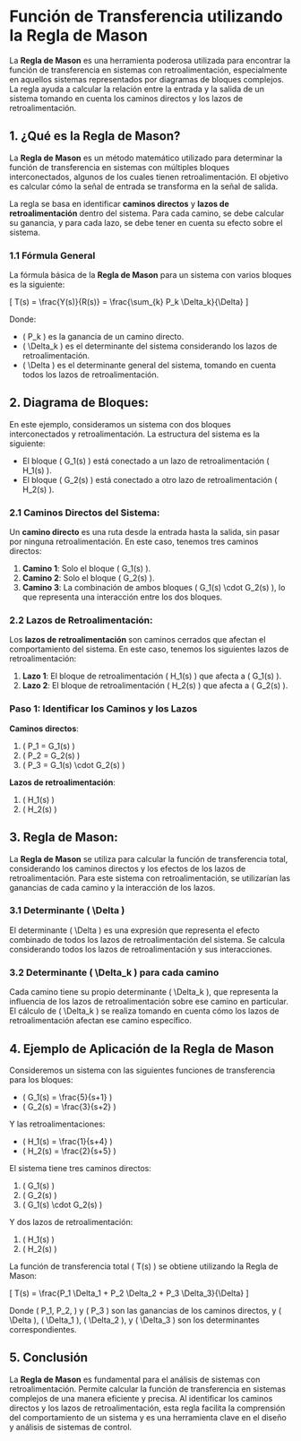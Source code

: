 # Función de Transferencia utilizando la Regla de Mason

La **Regla de Mason** es una herramienta poderosa utilizada para encontrar la función de transferencia en sistemas con retroalimentación, especialmente en aquellos sistemas representados por diagramas de bloques complejos. La regla ayuda a calcular la relación entre la entrada y la salida de un sistema tomando en cuenta los caminos directos y los lazos de retroalimentación.

## 1. ¿Qué es la Regla de Mason?

La **Regla de Mason** es un método matemático utilizado para determinar la función de transferencia en sistemas con múltiples bloques interconectados, algunos de los cuales tienen retroalimentación. El objetivo es calcular cómo la señal de entrada se transforma en la señal de salida.

La regla se basa en identificar **caminos directos** y **lazos de retroalimentación** dentro del sistema. Para cada camino, se debe calcular su ganancia, y para cada lazo, se debe tener en cuenta su efecto sobre el sistema.

### 1.1 Fórmula General

La fórmula básica de la **Regla de Mason** para un sistema con varios bloques es la siguiente:

\[
T(s) = \frac{Y(s)}{R(s)} = \frac{\sum_{k} P_k \Delta_k}{\Delta}
\]

Donde:

- \( P_k \) es la ganancia de un camino directo.
- \( \Delta_k \) es el determinante del sistema considerando los lazos de retroalimentación.
- \( \Delta \) es el determinante general del sistema, tomando en cuenta todos los lazos de retroalimentación.

## 2. Diagrama de Bloques:

En este ejemplo, consideramos un sistema con dos bloques interconectados y retroalimentación. La estructura del sistema es la siguiente:

- El bloque \( G_1(s) \) está conectado a un lazo de retroalimentación \( H_1(s) \).
- El bloque \( G_2(s) \) está conectado a otro lazo de retroalimentación \( H_2(s) \).

### 2.1 Caminos Directos del Sistema:

Un **camino directo** es una ruta desde la entrada hasta la salida, sin pasar por ninguna retroalimentación. En este caso, tenemos tres caminos directos:

1. **Camino 1**: Solo el bloque \( G_1(s) \).
2. **Camino 2**: Solo el bloque \( G_2(s) \).
3. **Camino 3**: La combinación de ambos bloques \( G_1(s) \cdot G_2(s) \), lo que representa una interacción entre los dos bloques.

### 2.2 Lazos de Retroalimentación:

Los **lazos de retroalimentación** son caminos cerrados que afectan el comportamiento del sistema. En este caso, tenemos los siguientes lazos de retroalimentación:

1. **Lazo 1**: El bloque de retroalimentación \( H_1(s) \) que afecta a \( G_1(s) \).
2. **Lazo 2**: El bloque de retroalimentación \( H_2(s) \) que afecta a \( G_2(s) \).

### Paso 1: Identificar los Caminos y los Lazos

**Caminos directos**:

1. \( P_1 = G_1(s) \)
2. \( P_2 = G_2(s) \)
3. \( P_3 = G_1(s) \cdot G_2(s) \)

**Lazos de retroalimentación**:

1. \( H_1(s) \)
2. \( H_2(s) \)

## 3. Regla de Mason:

La **Regla de Mason** se utiliza para calcular la función de transferencia total, considerando los caminos directos y los efectos de los lazos de retroalimentación. Para este sistema con retroalimentación, se utilizarían las ganancias de cada camino y la interacción de los lazos.

### 3.1 Determinante \( \Delta \)

El determinante \( \Delta \) es una expresión que representa el efecto combinado de todos los lazos de retroalimentación del sistema. Se calcula considerando todos los lazos de retroalimentación y sus interacciones.

### 3.2 Determinante \( \Delta_k \) para cada camino

Cada camino tiene su propio determinante \( \Delta_k \), que representa la influencia de los lazos de retroalimentación sobre ese camino en particular. El cálculo de \( \Delta_k \) se realiza tomando en cuenta cómo los lazos de retroalimentación afectan ese camino específico.

## 4. Ejemplo de Aplicación de la Regla de Mason

Consideremos un sistema con las siguientes funciones de transferencia para los bloques:

- \( G_1(s) = \frac{5}{s+1} \)
- \( G_2(s) = \frac{3}{s+2} \)

Y las retroalimentaciones:

- \( H_1(s) = \frac{1}{s+4} \)
- \( H_2(s) = \frac{2}{s+5} \)

El sistema tiene tres caminos directos:

1. \( G_1(s) \)
2. \( G_2(s) \)
3. \( G_1(s) \cdot G_2(s) \)

Y dos lazos de retroalimentación:

1. \( H_1(s) \)
2. \( H_2(s) \)

La función de transferencia total \( T(s) \) se obtiene utilizando la Regla de Mason:

\[
T(s) = \frac{P_1 \Delta_1 + P_2 \Delta_2 + P_3 \Delta_3}{\Delta}
\]

Donde \( P_1, P_2, \) y \( P_3 \) son las ganancias de los caminos directos, y \( \Delta \), \( \Delta_1 \), \( \Delta_2 \), y \( \Delta_3 \) son los determinantes correspondientes.

## 5. Conclusión

La **Regla de Mason** es fundamental para el análisis de sistemas con retroalimentación. Permite calcular la función de transferencia en sistemas complejos de una manera eficiente y precisa. Al identificar los caminos directos y los lazos de retroalimentación, esta regla facilita la comprensión del comportamiento de un sistema y es una herramienta clave en el diseño y análisis de sistemas de control.

